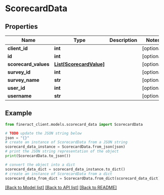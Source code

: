 # ScorecardData


## Properties

Name | Type | Description | Notes
------------ | ------------- | ------------- | -------------
**client_id** | **int** |  | [optional] 
**id** | **int** |  | [optional] 
**scorecard_values** | [**List[ScorecardValue]**](ScorecardValue.md) |  | [optional] 
**survey_id** | **int** |  | [optional] 
**survey_name** | **str** |  | [optional] 
**user_id** | **int** |  | [optional] 
**username** | **str** |  | [optional] 

## Example

```python
from fineract_client.models.scorecard_data import ScorecardData

# TODO update the JSON string below
json = "{}"
# create an instance of ScorecardData from a JSON string
scorecard_data_instance = ScorecardData.from_json(json)
# print the JSON string representation of the object
print(ScorecardData.to_json())

# convert the object into a dict
scorecard_data_dict = scorecard_data_instance.to_dict()
# create an instance of ScorecardData from a dict
scorecard_data_from_dict = ScorecardData.from_dict(scorecard_data_dict)
```
[[Back to Model list]](../README.md#documentation-for-models) [[Back to API list]](../README.md#documentation-for-api-endpoints) [[Back to README]](../README.md)


